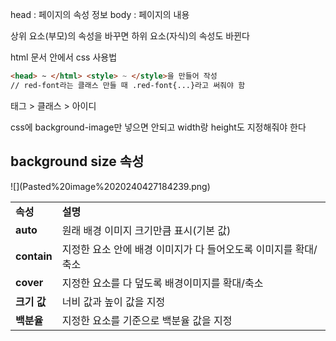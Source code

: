 head : 페이지의 속성 정보
body : 페이지의 내용

상위 요소(부모)의 속성을 바꾸면 하위 요소(자식)의 속성도 바뀐다

html 문서 안에서 css 사용법
```html
<head> ~ </html> <style> ~ </style>을 만들어 작성
// red-font라는 클래스 만들 때 .red-font{...}라고 써줘야 함
```


태그 > 클래스 > 아이디

css에 background-image만 넣으면 안되고 width랑 height도 지정해줘야 한다

<h2>background size 속성</h2>
![](Pasted%20image%2020240427184239.png)

|   |   |
|---|---|
|**속성**|**설명**|
|**auto**|원래 배경 이미지 크기만큼 표시(기본 값)|
|**contain**|지정한 요소 안에 배경 이미지가 다 들어오도록 이미지를 확대/축소|
|**cover**|지정한 요소를 다 덮도록 배경이미지를 확대/축소|
|**크기 값**|너비 값과 높이 값을 지정|
|**백분율**|지정한 요소를 기준으로 백분율 값을 지정|

